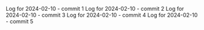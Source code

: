 Log for 2024-02-10 - commit 1
Log for 2024-02-10 - commit 2
Log for 2024-02-10 - commit 3
Log for 2024-02-10 - commit 4
Log for 2024-02-10 - commit 5
